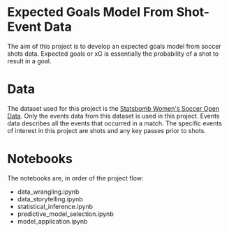 # Expected Goals Model From Shot-Event Data

The aim of this project is to develop an expected goals model from soccer shots data. Expected goals or xG is essentially the probability of a shot to result in a goal.

# Data
The dataset used for this project is the [Statsbomb Women's Soccer Open Data](https://github.com/j-v-n/open-data). Only the events data from this dataset is used in this project. Events data describes all the events that occurred in a match. The specific events of interest in this project are shots and any key passes prior to shots.

# Notebooks
The notebooks are, in order of the project flow:
  - data_wrangling.ipynb
  - data_storytelling.ipynb
  - statistical_inference.ipynb
  - predictive_model_selection.ipynb
  - model_application.ipynb
